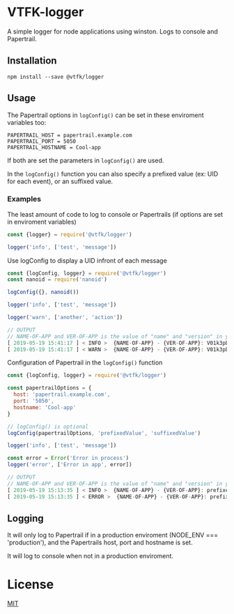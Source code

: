 # VTFK-logger
A simple logger for node applications using winston. Logs to console and Papertrail.

## Installation

`npm install --save @vtfk/logger`

## Usage

The Papertrail options in `logConfig()` can be set in these enviroment variables too:
```
PAPERTRAIL_HOST = papertrail.example.com
PAPERTRAIL_PORT = 5050
PAPERTRAIL_HOSTNAME = Cool-app
```
If both are set the parameters in `logConfig()` are used.

In the `logConfig()` function you can also specify a prefixed value (ex: UID for each event), or an suffixed value.

### Examples
The least amount of code to log to console or Papertrails (if options are set in enviroment variables)
```js
const {logger} = require('@vtfk/logger')

logger('info', ['test', 'message'])
```

Use logConfig to display a UID infront of each message
```js
const {logConfig, logger} = require('@vtfk/logger')
const nanoid = require('nanoid')

logConfig({}, nanoid())

logger('info', ['test', 'message'])

logger('warn', ['another', 'action'])

// OUTPUT 
// NAME-OF-APP and VER-OF-APP is the value of "name" and "version" in your package.json
[ 2019-05-19 15:41:17 ] < INFO >  {NAME-OF-APP} - {VER-OF-APP}: V01k3pDpHCBkAHPyCvOOl - test - message
[ 2019-05-19 15:41:17 ] < WARN >  {NAME-OF-APP} - {VER-OF-APP}: V01k3pDpHCBkAHPyCvOOl - another - action
```

Configuration of Papertrail in the `logConfig()` function
```js
const {logConfig, logger} = require('@vtfk/logger')

const papertrailOptions = {
  host: 'papertrail.example.com',
  port: '5050',
  hostname: 'Cool-app'
}

// logConfig() is optional
logConfig(papertrailOptions, 'prefixedValue', 'suffixedValue')

logger('info', ['test', 'message'])

const error = Error('Error in process')
logger('error', ['Error in app', error])

// OUTPUT
// NAME-OF-APP and VER-OF-APP is the value of "name" and "version" in your package.json
[ 2019-05-19 15:13:35 ] < INFO >  {NAME-OF-APP} - {VER-OF-APP}: prefixedValue - test - message - suffixedValue
[ 2019-05-19 15:13:35 ] < ERROR >  {NAME-OF-APP} - {VER-OF-APP}: prefixedValue - Error in app - Error: Error in process - suffixedValue
```

## Logging
It will only log to Papertrail if in a production enviroment (NODE_ENV === 'production'), and the Papertrails host, port and hostname is set.

It will log to console when not in a production enviroment.

# License

[MIT](LICENSE)
